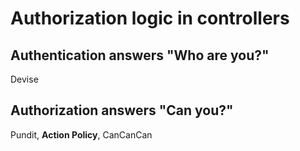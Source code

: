 # Authorization logic in controllers

## Authentication answers "Who are you?"

Devise

## Authorization answers "Can you?"

Pundit, **Action Policy**, CanCanCan

